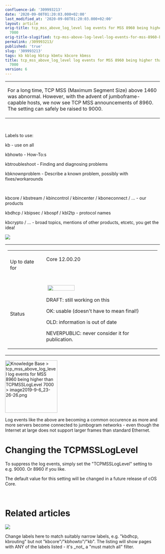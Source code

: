 ```yaml
---
confluence-id: '309993213'
date: '2020-09-08T01:20:03.000+02:00'
last_modified_at: '2020-09-08T01:20:03.000+02:00'
layout: article
orig-title: tcp_mss_above_log_level log events for MSS 8960 being higher than TCPMSSLogLevel
  7000
orig-title-slugified: tcp-mss-above-log-level-log-events-for-mss-8960-being-higher-than-tcpmssloglevel-7000
permalink: /309993213/
published: 'true'
slug: '309993213'
tags: kb kblog kbtcp kbmtu kbcore kbmss
title: tcp_mss_above_log_level log events for MSS 8960 being higher than TCPMSSLogLevel
  7000
version: 6
---
```


<div class="contentLayout2">
<div class="columnLayout two-equal" data-layout="two-equal">
<div class="cell normal" data-type="normal">
<div class="innerCell">
<table class="wysiwyg-macro" data-macro-name="excerpt" data-macro-id="2a6e168f-b284-4015-a70f-5110bdc4ede8" data-macro-parameters="atlassian-macro-output-type=INLINE" data-macro-schema-version="1" style="background-image: url(/plugins/servlet/confluence/placeholder/macro-heading?definition=e2V4Y2VycHQ6YXRsYXNzaWFuLW1hY3JvLW91dHB1dC10eXBlPUlOTElORX0&amp;locale=en_GB&amp;version=2); background-repeat: no-repeat;" data-macro-body-type="RICH_TEXT"><tr><td class="wysiwyg-macro-body"><p>For a long time, TCP MSS (Maximum Segment Size) above 1460 was abnormal. However, with the advent of jumboframe-capable hosts, we now see TCP MSS announcements of 8960. The setting can safely be raised to 9000.</p></td></tr></table><p><br /></p><p><span class="text-placeholder">Labels to use: </span></p><p><span class="text-placeholder">kb - use on all </span></p><p><span class="text-placeholder">kbhowto - How-To:s</span></p><p><span class="text-placeholder">kbtroubleshoot - Finding and diagnosing problems </span></p><p><span class="text-placeholder">kbknownproblem - Describe a known problem, possibly with fixes/workarounds </span></p><p><br /></p><p><span class="text-placeholder">kbcore / kbstream / kbincontrol / kbincenter / kboneconnect / ... - our products </span></p><p><span class="text-placeholder">kbdhcp / kbipsec / kbospf / kbl2tp - protocol names </span></p><p><span class="text-placeholder">kbcrypto / ... - broad topics, mentions of other products, etcetc, you get the idea! </span></p><p><img class="editor-inline-macro" src="/plugins/servlet/confluence/placeholder/macro?definition=e3RvY30&amp;locale=en_GB&amp;version=2" data-macro-name="toc" data-macro-id="b14ec6bf-c24f-4c52-ae96-1779f5f720df" data-macro-schema-version="1"></p></div>
</div>
<div class="cell normal" data-type="normal">
<div class="innerCell">
<table class="wysiwyg-macro" data-macro-name="details" data-macro-id="d6c80c04-42e9-45c0-8446-1df87ed8ca22" data-macro-schema-version="1" style="background-image: url(/plugins/servlet/confluence/placeholder/macro-heading?definition=e2RldGFpbHN9&amp;locale=en_GB&amp;version=2); background-repeat: no-repeat;" data-macro-body-type="RICH_TEXT"><tr><td class="wysiwyg-macro-body"><table class="wrapped confluenceTable"><colgroup> <col /> <col /> </colgroup><tbody><tr><td class="confluenceTd"><p>Up to date for</p></td><td class="confluenceTd"><p>Core 12.00.20</p><p><br /></p></td></tr><tr><td colspan="1" class="confluenceTd">Status</td><td colspan="1" class="confluenceTd"><div class="content-wrapper"><p> <img class="editor-inline-macro" height="18" width="88" src="/plugins/servlet/status-macro/placeholder?title=OK&amp;colour=Green" data-macro-name="status" data-macro-id="000e7e8f-43e7-42ba-90a3-a0bc34ddfd27" data-macro-parameters="colour=Green|title=OK" data-macro-schema-version="1"> </p><p><span class="text-placeholder">DRAFT: still working on this </span></p><p><span class="text-placeholder">OK: usable (doesn't have to mean final!) </span></p><p><span class="text-placeholder">OLD: information is out of date </span></p><p><span class="text-placeholder">NEVERPUBLIC: never consider it for publication.</span></p></div></td></tr></tbody></table></td></tr></table></div>
</div>
</div>
<div class="columnLayout single" data-layout="single">
<div class="cell normal" data-type="normal">
<div class="innerCell">
<p><img class="confluence-embedded-image" height="170" src="/download/attachments/309993213/image2019-9-6_23-26-26.png?version=1&amp;modificationDate=1567805341000&amp;api=v2" data-image-src="/download/attachments/309993213/image2019-9-6_23-26-26.png?version=1&amp;modificationDate=1567805341000&amp;api=v2" data-unresolved-comment-count="0" data-linked-resource-id="309993212" data-linked-resource-version="1" data-linked-resource-type="attachment" data-linked-resource-default-alias="image2019-9-6_23-26-26.png" data-base-url="http://wiki.clavister.com" data-linked-resource-content-type="image/png" data-linked-resource-container-id="309993213" data-linked-resource-container-version="6" title="Knowledge Base > tcp_mss_above_log_level log events for MSS 8960 being higher than TCPMSSLogLevel 7000 > image2019-9-6_23-26-26.png" data-location="Knowledge Base > tcp_mss_above_log_level log events for MSS 8960 being higher than TCPMSSLogLevel 7000 > image2019-9-6_23-26-26.png" data-image-height="170" data-image-width="431"></p><p>Log events like the above are becoming a common occurence as more and more servers become connected to jumbogram networks - even though the Internet at large does not support larger frames than standard Ethernet.</p><h1>Changing the TCPMSSLogLevel</h1><p>To suppress the log events, simply set the &quot;TCPMSSLogLevel&quot; setting to e.g. 9000. Or 8960 if you like.</p><p>The default value for this setting will be changed in a future release of cOS Core.</p><p><br /></p></div>
</div>
</div>
<div class="columnLayout single" data-layout="single">
<div class="cell normal" data-type="normal">
<div class="innerCell">
<h1>Related articles</h1><p><img class="editor-inline-macro" src="/plugins/servlet/confluence/placeholder/macro?definition=e2NvbnRlbnRieWxhYmVsOnNvcnQ9bW9kaWZpZWR8ZXhjZXJwdFR5cGU9cmljaCBjb250ZW50fGNxbD1sYWJlbCBpbiAoImtidGNwIiwia2Jtc3MiLCJrYm10dSIpIGFuZCB0eXBlID0gInBhZ2UifQ&amp;locale=en_GB&amp;version=2" data-macro-name="contentbylabel" data-macro-id="6b395cb9-1817-4d91-b7c7-34c56a3550f7" data-macro-parameters="cql=label in (&quot;kbtcp&quot;,&quot;kbmss&quot;,&quot;kbmtu&quot;) and type \= &quot;page&quot;|excerptType=rich content|sort=modified" data-macro-schema-version="3"></p><p><span class="text-placeholder"> Change labels here to match suitably narrow labels, e.g. "kbdhcp, kbrouting" but not "kbcore"/"kbhowto"/"kb". The listing will show pages with ANY of the labels listed - it's _not_ a "must match all" filter. </span></p><p><br /></p><p><br /></p></div>
</div>
</div>
</div>